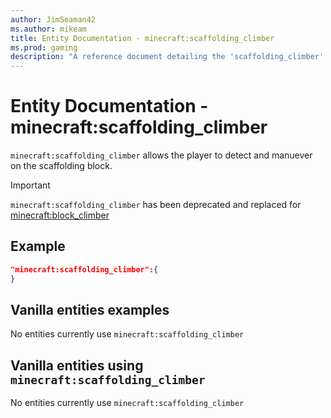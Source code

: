 ```yaml
---
author: JimSeaman42
ms.author: mikeam
title: Entity Documentation - minecraft:scaffolding_climber
ms.prod: gaming
description: "A reference document detailing the 'scaffolding_climber' entity component"
---
```


# Entity Documentation - minecraft:scaffolding_climber

`minecraft:scaffolding_climber` allows the player to detect and manuever on the scaffolding block.

> [!IMPORTANT]
> `minecraft:scaffolding_climber` has been deprecated and replaced for [minecraft:block_climber](minecraftComponent_block_climber.md)

## Example

```json
"minecraft:scaffolding_climber":{
}
```

## Vanilla entities examples

No entities currently use `minecraft:scaffolding_climber`

## Vanilla entities using `minecraft:scaffolding_climber`

No entities currently use `minecraft:scaffolding_climber`

